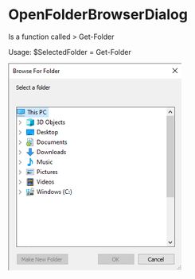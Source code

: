 # OpenFolderBrowserDialog
Is a function called > Get-Folder
 
Usage:
$SelectedFolder = Get-Folder
 
 
![Example](OpenFolderBrowserDialog.png)